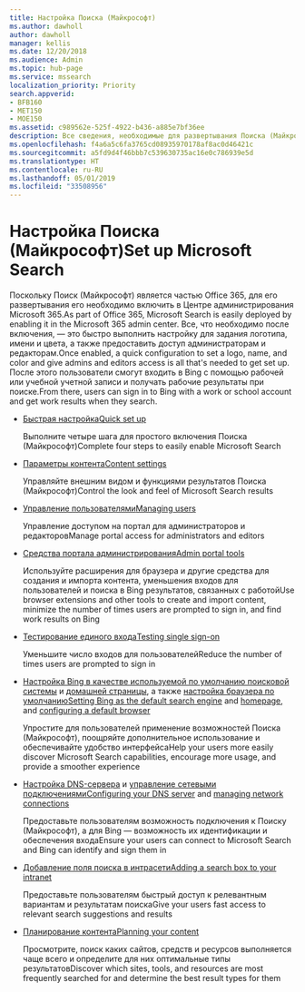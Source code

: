 ```yaml
---
title: Настройка Поиска (Майкрософт)
ms.author: dawholl
author: dawholl
manager: kellis
ms.date: 12/20/2018
ms.audience: Admin
ms.topic: hub-page
ms.service: mssearch
localization_priority: Priority
search.appverid:
- BFB160
- MET150
- MOE150
ms.assetid: c989562e-525f-4922-b436-a885e7bf36ee
description: Все сведения, необходимые для развертывания Поиска (Майкрософт) для организации
ms.openlocfilehash: f4a6a5c6fa3765cd08935970178af8ac0d46421c
ms.sourcegitcommit: a5fd9d4f46bbb7c539630735ac16e0c786939e5d
ms.translationtype: HT
ms.contentlocale: ru-RU
ms.lasthandoff: 05/01/2019
ms.locfileid: "33508956"
---
```

# <a name="set-up-microsoft-search"></a><span data-ttu-id="fee37-103">Настройка Поиска (Майкрософт)</span><span class="sxs-lookup"><span data-stu-id="fee37-103">Set up Microsoft Search</span></span>

<span data-ttu-id="fee37-104">Поскольку Поиск (Майкрософт) является частью Office 365, для его развертывания его необходимо включить в Центре администрирования Microsoft 365.</span><span class="sxs-lookup"><span data-stu-id="fee37-104">As part of Office 365, Microsoft Search is easily deployed by enabling it in the Microsoft 365 admin center.</span></span> <span data-ttu-id="fee37-105">Все, что необходимо после включения, — это быстро выполнить настройку для задания логотипа, имени и цвета, а также предоставить доступ администраторам и редакторам.</span><span class="sxs-lookup"><span data-stu-id="fee37-105">Once enabled, a quick configuration to set a logo, name, and color and give admins and editors access is all that's needed to get set up.</span></span> <span data-ttu-id="fee37-106">После этого пользователи смогут входить в Bing с помощью рабочей или учебной учетной записи и получать рабочие результаты при поиске.</span><span class="sxs-lookup"><span data-stu-id="fee37-106">From there, users can sign in to Bing with a work or school account and get work results when they search.</span></span>

- [<span data-ttu-id="fee37-107">Быстрая настройка</span><span class="sxs-lookup"><span data-stu-id="fee37-107">Quick set up</span></span>](quick-set-up.md)
    
    <span data-ttu-id="fee37-108">Выполните четыре шага для простого включения Поиска (Майкрософт)</span><span class="sxs-lookup"><span data-stu-id="fee37-108">Complete four steps to easily enable Microsoft Search</span></span>

- [<span data-ttu-id="fee37-109">Параметры контента</span><span class="sxs-lookup"><span data-stu-id="fee37-109">Content settings</span></span>](content-settings.md)
    
    <span data-ttu-id="fee37-110">Управляйте внешним видом и функциями результатов Поиска (Майкрософт)</span><span class="sxs-lookup"><span data-stu-id="fee37-110">Control the look and feel of Microsoft Search results</span></span>
    
- [<span data-ttu-id="fee37-111">Управление пользователями</span><span class="sxs-lookup"><span data-stu-id="fee37-111">Managing users</span></span>](add-users.md)
    
    <span data-ttu-id="fee37-112">Управление доступом на портал для администраторов и редакторов</span><span class="sxs-lookup"><span data-stu-id="fee37-112">Manage portal access for administrators and editors</span></span>
    
- [<span data-ttu-id="fee37-113">Средства портала администрирования</span><span class="sxs-lookup"><span data-stu-id="fee37-113">Admin portal tools</span></span>](admin-portal-tools.md)
    
    <span data-ttu-id="fee37-114">Используйте расширения для браузера и другие средства для создания и импорта контента, уменьшения входов для пользователей и поиска в Bing результатов, связанных с работой</span><span class="sxs-lookup"><span data-stu-id="fee37-114">Use browser extensions and other tools to create and import content, minimize the number of times users are prompted to sign in, and find work results on Bing</span></span>
    
- [<span data-ttu-id="fee37-115">Тестирование единого входа</span><span class="sxs-lookup"><span data-stu-id="fee37-115">Testing single sign-on</span></span>](test-single-sign-on.md)
    
    <span data-ttu-id="fee37-116">Уменьшите число входов для пользователей</span><span class="sxs-lookup"><span data-stu-id="fee37-116">Reduce the number of times users are prompted to sign in</span></span>
    
- <span data-ttu-id="fee37-117">[Настройка Bing в качестве используемой по умолчанию поисковой системы](set-default-search-engine.md) и [домашней страницы](set-default-homepage.md), а также [настройка браузера по умолчанию](set-default-browser.md)</span><span class="sxs-lookup"><span data-stu-id="fee37-117">[Setting Bing as the default search engine](set-default-search-engine.md) and [homepage](set-default-homepage.md), and [configuring a default browser](set-default-browser.md)</span></span>
    
    <span data-ttu-id="fee37-118">Упростите для пользователей применение возможностей Поиска (Майкрософт), поощряйте дополнительное использование и обеспечивайте удобство интерфейса</span><span class="sxs-lookup"><span data-stu-id="fee37-118">Help your users more easily discover Microsoft Search capabilities, encourage more usage, and provide a smoother experience</span></span>
    
- <span data-ttu-id="fee37-119">[Настройка DNS-сервера](advanced-dns-configuration.md) и [управление сетевыми подключениями](manage-network-connections.md)</span><span class="sxs-lookup"><span data-stu-id="fee37-119">[Configuring your DNS server](advanced-dns-configuration.md) and [managing network connections](manage-network-connections.md)</span></span>
    
    <span data-ttu-id="fee37-120">Предоставьте пользователям возможность подключения к Поиску (Майкрософт), а для Bing — возможность их идентификации и обеспечения входа</span><span class="sxs-lookup"><span data-stu-id="fee37-120">Ensure your users can connect to Microsoft Search and Bing can identify and sign them in</span></span>

- [<span data-ttu-id="fee37-121">Добавление поля поиска в интрасети</span><span class="sxs-lookup"><span data-stu-id="fee37-121">Adding a search box to your intranet</span></span>](add-a-search-box-to-your-intranet-site.md)

    <span data-ttu-id="fee37-122">Предоставьте пользователям быстрый доступ к релевантным вариантам и результатам поиска</span><span class="sxs-lookup"><span data-stu-id="fee37-122">Give your users fast access to relevant search suggestions and results</span></span>

- [<span data-ttu-id="fee37-123">Планирование контента</span><span class="sxs-lookup"><span data-stu-id="fee37-123">Planning your content</span></span>](plan-your-content.md)
    
    <span data-ttu-id="fee37-124">Просмотрите, поиск каких сайтов, средств и ресурсов выполняется чаще всего и определите для них оптимальные типы результатов</span><span class="sxs-lookup"><span data-stu-id="fee37-124">Discover which sites, tools, and resources are most frequently searched for and determine the best result types for them</span></span>

  

